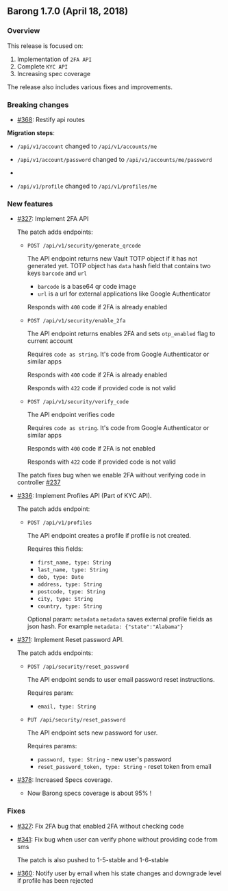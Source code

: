 ## Barong 1.7.0 (April 18, 2018) ##

### Overview ###

  This release is focused on:

  1. Implementation of `2FA API`
  2. Complete `KYC API`
  3. Increasing spec coverage

  The release also includes various fixes and improvements.

### Breaking changes ###

  * [#368](https://github.com/rubykube/barong/pull/368): Restify api routes

  **Migration steps**:

  * `/api/v1/account` changed to `/api/v1/accounts/me`

  * `/api/v1/account/password` changed to `/api/v1/accounts/me/password`
  *
  * `/api/v1/profile` changed to `/api/v1/profiles/me`

### New features ###

* [#327](https://github.com/rubykube/barong/pull/327): Implement 2FA API

  The patch adds endpoints:

  * `POST /api/v1/security/generate_qrcode`

    The API endpoint returns new Vault TOTP object if it has not generated yet.
    TOTP object has `data` hash field that contains two keys `barcode` and `url`

    * `barcode` is a base64 qr code image
    * `url` is a url for external applications like Google Authenticator

    Responds with `400` code if 2FA is already enabled

  * `POST /api/v1/security/enable_2fa`

    The API endpoint returns enables 2FA and sets `otp_enabled` flag to current account

    Requires `code as string`. It's code from Google Authenticator or similar apps

    Responds with `400` code if 2FA is already enabled

    Responds with `422` code if provided code is not valid

  * `POST /api/v1/security/verify_code`

    The API endpoint verifies code

    Requires `code as string`. It's code from Google Authenticator or similar apps

    Responds with `400` code if 2FA is not enabled

    Responds with `422` code if provided code is not valid

  The patch fixes bug when we enable 2FA without verifying code in controller [#237](https://github.com/rubykube/barong/issues/237)

* [#336](https://github.com/rubykube/barong/pull/336): Implement Profiles API (Part of KYC API).

  The patch adds endpoint:

  * `POST /api/v1/profiles`

    The API endpoint creates a profile if profile is not created.

    Requires this fields:
      * `first_name, type: String`
      * `last_name, type: String`
      * `dob, type: Date`
      * `address, type: String`
      * `postcode, type: String`
      * `city, type: String`
      * `country, type: String`

    Optional param: `metadata`
    `metadata` saves external profile fields as json hash.
    For example `metadata: {"state":"Alabama"}`

* [#371](https://github.com/rubykube/barong/pull/371): Implement Reset password API.

  The patch adds endpoints:

  * `POST /api/security/reset_password`

    The API endpoint sends to user email password reset instructions.

    Requires param:
    * `email, type: String`

  * `PUT /api/security/reset_password`

    The API endpoint sets new password for user.

    Requires params:
      * `password, type: String` - new user's password
      * `reset_password_token, type: String` - reset token from email

* [#378](https://github.com/rubykube/barong/pull/371): Increased Specs coverage.

  * Now Barong specs coverage is about 95% !

### Fixes ###

* [#327](https://github.com/rubykube/barong/pull/327): Fix 2FA bug that enabled 2FA without checking code

* [#341](https://github.com/rubykube/barong/pull/341): Fix bug when user can verify phone without providing code from sms

  The patch is also pushed to 1-5-stable and 1-6-stable

* [#360](https://github.com/rubykube/barong/pull/360): Notify user by email when his state changes and downgrade level if profile has been rejected
